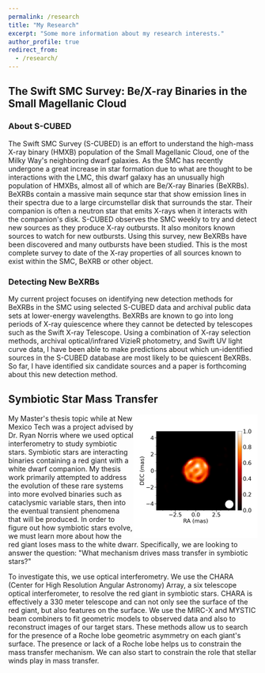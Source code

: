 ```yaml
---
permalink: /research
title: "My Research"
excerpt: "Some more information about my research interests."
author_profile: true
redirect_from: 
  - /research/
---
```


The Swift SMC Survey: Be/X-ray Binaries in the Small Magellanic Cloud
-----

### About S-CUBED

The Swift SMC Survey (S-CUBED) is an effort to understand the high-mass X-ray binary (HMXB) population of the Small Magellanic Cloud, one of the Milky Way's neighboring dwarf galaxies. As the SMC has recently undergone a great increase in star formation due to what are thought to be interactions with the LMC, this dwarf galaxy has an unusually high population of HMXBs, almost all of which are Be/X-ray Binaries (BeXRBs). BeXRBs contain a massive main sequnce star that show emission lines in their spectra due to a large circumstellar disk that surrounds the star. Their companion is often a neutron star that emits X-rays when it interacts with the companion's disk. S-CUBED observes the SMC weekly to try and detect new sources as they produce X-ray outbursts. It also monitors known sources to watch for new outbursts. Using this survey, new BeXRBs have been discovered and many outbursts have been studied. This is the most complete survey to date of the X-ray properties of all sources known to exist within the SMC, BeXRB or other object.

### Detecting New BeXRBs

My current project focuses on identifying new detection methods for BeXRBs in the SMC using selected S-CUBED data and archival public data sets at lower-energy wavelengths. BeXRBs are known to go into long periods of X-ray quiescence where they cannot be detected by telescopes such as the Swift X-ray Telescope. Using a combination of X-ray selection methods, archival optical/infrared VizieR photometry, and Swift UV light curve data, I have been able to make predictions about which un-identified sources in the S-CUBED database are most likely to be quiescent BeXRBs. So far, I have identified six candidate sources and a paper is forthcoming about this new detection method. 


Symbiotic Star Mass Transfer
-----

<img align="right" src="/images/stacked_SU_Lyn_p_10chain.png" alt="SU Lyn" width="250"/>
My Master's thesis topic while at New Mexico Tech was a project advised by Dr. Ryan Norris where we used optical interferometry to study symbiotic stars. Symbiotic stars are interacting binaries containing a red giant with a white dwarf companion. My thesis work primarily attempted to address the evolution of these rare systems into more evolved binaries such as cataclysmic variable stars, then into the eventual transient phenomena that will be produced. In order to figure out how symbiotic stars evolve, we must learn more about how the red giant loses mass to the white dwarr. Specifically, we are looking to answer the question: "What mechanism drives mass transfer in symbiotic stars?"
  
To investigate this, we use optical interferometry. We use the CHARA (Center for High Resolution Angular Astronomy) Array, a six telescope optical interferometer, to resolve the red giant in symbiotic stars. CHARA is effectively a 330 meter telescope and can not only see the surface of the red giant, but also features on the surface. We use the MIRC-X and MYSTIC beam combiners to fit geometric models to observed data and also to reconstruct images of our target stars. These methods allow us to search for the presence of a Roche lobe geometric asymmetry on each giant's surface. The presence or lack of a Roche lobe helps us to constrain the mass transfer mechanism. We can also start to constrain the role that stellar winds play in mass transfer.
